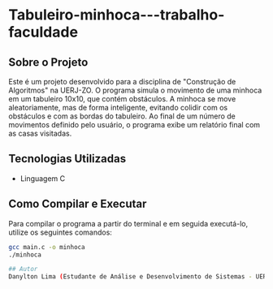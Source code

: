 # Tabuleiro-minhoca---trabalho-faculdade

## Sobre o Projeto
Este é um projeto desenvolvido para a disciplina de "Construção de Algoritmos" na UERJ-ZO. O programa simula o movimento de uma minhoca em um tabuleiro 10x10, que contém obstáculos. A minhoca se move aleatoriamente, mas de forma inteligente, evitando colidir com os obstáculos e com as bordas do tabuleiro. Ao final de um número de movimentos definido pelo usuário, o programa exibe um relatório final com as casas visitadas.

## Tecnologias Utilizadas
* Linguagem C

## Como Compilar e Executar
Para compilar o programa a partir do terminal e em seguida executá-lo, utilize os seguintes comandos:
```bash
gcc main.c -o minhoca
./minhoca

## Autor
Danylton Lima (Estudante de Análise e Desenvolvimento de Sistemas - UERJ-ZO)
